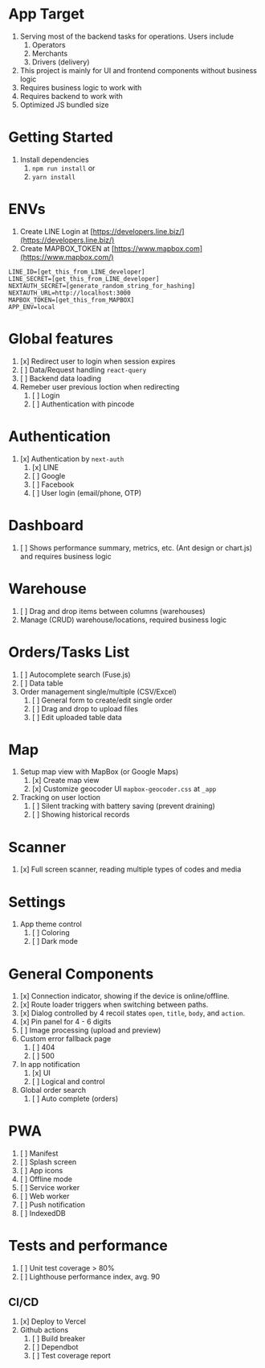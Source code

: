 # App Target
1. Serving most of the backend tasks for operations. Users include
   1. Operators
   2. Merchants
   3. Drivers (delivery)
2. This project is mainly for UI and frontend components without business logic
3. Requires business logic to work with
4. Requires backend to work with
5. Optimized JS bundled size

# Getting Started
1. Install dependencies
   1. `npm run install` or 
   2. `yarn install`

# ENVs
1. Create LINE Login at [https://developers.line.biz/](https://developers.line.biz/)
2. Create MAPBOX_TOKEN at [https://www.mapbox.com](https://www.mapbox.com/)

```
LINE_ID=[get_this_from_LINE_developer]
LINE_SECRET=[get_this_from_LINE_developer]
NEXTAUTH_SECRET=[generate_random_string_for_hashing]
NEXTAUTH_URL=http://localhost:3000
MAPBOX_TOKEN=[get_this_from_MAPBOX]
APP_ENV=local
```

# Global features
1. [x] Redirect user to login when session expires
2. [ ] Data/Request handling `react-query` 
4. [ ] Backend data loading
5. Remeber user previous loction when redirecting
   1. [ ] Login
   2. [ ] Authentication with pincode

# Authentication
1. [x] Authentication by `next-auth`
   1. [x] LINE 
   1. [ ] Google
   2. [ ] Facebook
   3. [ ] User login (email/phone, OTP)

# Dashboard
1. [ ] Shows performance summary, metrics, etc. (Ant design or chart.js) and requires business logic

# Warehouse
1. [ ] Drag and drop items between columns (warehouses)
2. Manage (CRUD) warehouse/locations, required business logic 

# Orders/Tasks List
1. [ ] Autocomplete search (Fuse.js)
2. [ ] Data table
3. Order management single/multiple (CSV/Excel)
   1. [ ] General form to create/edit single order
   2. [ ] Drag and drop to upload files
   3. [ ] Edit uploaded table data

# Map
1. Setup map view with MapBox (or Google Maps)
   1. [x] Create map view
   2. [x] Customize geocoder UI `mapbox-geocoder.css` at `_app`
2. Tracking on user loction
   1. [ ] Silent tracking with battery saving (prevent draining)
   3. [ ] Showing historical records

# Scanner
1. [x] Full screen scanner, reading multiple types of codes and media

# Settings
1. App theme control
   1. [ ] Coloring
   2. [ ] Dark mode

# General Components
1. [x] Connection indicator, showing if the device is online/offline.
2. [x] Route loader triggers when switching between paths.
3. [x] Dialog controlled by 4 recoil states `open`, `title`, `body`, and `action`.
4. [x] Pin panel for 4 - 6 digits
5. [ ] Image processing (upload and preview)
6. Custom error fallback page
   1. [ ] 404
   2. [ ] 500
7. In app notification
   1. [x] UI
   2. [ ] Logical and control
8. Global order search
   1. [ ] Auto complete (orders)

# PWA 
1. [ ] Manifest
2. [ ] Splash screen
3. [ ] App icons
4. [ ] Offline mode
5. [ ] Service worker
6. [ ] Web worker
7. [ ] Push notification
8. [ ] IndexedDB

# Tests and performance
1. [ ] Unit test coverage > 80%
2. [ ] Lighthouse performance index, avg. 90

## CI/CD 
1. [x] Deploy to Vercel
2. Github actions
   1. [ ] Build breaker
   2. [ ] Dependbot
   3. [ ] Test coverage report
